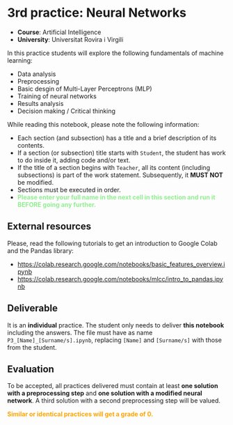 # 3rd practice: Neural Networks
* **Course**: Artificial Intelligence
* **University**: Universitat Rovira i Virgili

In this practice students will explore the following fundamentals of machine learning:
* Data analysis
* Preprocessing
* Basic desgin of Multi-Layer Perceptrons (MLP)
* Training of neural networks
* Results analysis
* Decision making / Critical thinking

While reading this notebook, please note the following information:
* Each section (and subsection) has a title and a brief description of its contents.
* If a section (or subsection) title starts with `Student`, the student has work to do inside it, adding code and/or text.
* If the title of a section begins with `Teacher`, all its content (including subsections) is part of the work statement. Subsequently, it **MUST NOT** be modified.
* Sections must be executed in order.
* **<font color='lightgreen'>Please enter your full name in the next cell in this section and run it BEFORE going any further.</font>**

## External resources
Please, read the following tutorials to get an introduction to Google Colab and the Pandas library:
* https://colab.research.google.com/notebooks/basic_features_overview.ipynb
* https://colab.research.google.com/notebooks/mlcc/intro_to_pandas.ipynb

## Deliverable
It is an **individual** practice. The student only needs to deliver **this notebook** including the answers. The file must have as name `P3_[Name]_[Surname/s].ipynb`, replacing `[Name]` and `[Surname/s]` with those from the student.

## Evaluation
To be accepted, all practices delivered must contain at least **one solution with a preprocessing step** and **one solution with a modified neural network**.
A third solution with a second preprocessing step will be valued.

<font color='orange'>**Similar or identical practices will get a grade of 0.**</font>

